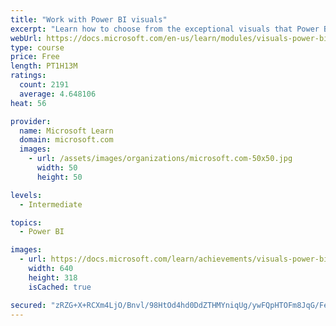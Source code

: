 ```yaml
---
title: "Work with Power BI visuals"
excerpt: "Learn how to choose from the exceptional visuals that Power BI makes available to you. Formatting visuals will direct the user’s attention to exactly where you want it, while helping to make the visual easier to read and interpret. You will also learn about how to use key performance indicators (KPIs)."
webUrl: https://docs.microsoft.com/en-us/learn/modules/visuals-power-bi/
type: course
price: Free
length: PT1H13M
ratings:
  count: 2191
  average: 4.648106
heat: 56

provider:
  name: Microsoft Learn
  domain: microsoft.com
  images:
    - url: /assets/images/organizations/microsoft.com-50x50.jpg
      width: 50
      height: 50

levels:
  - Intermediate

topics:
  - Power BI

images:
  - url: https://docs.microsoft.com/learn/achievements/visuals-power-bi-social.png
    width: 640
    height: 318
    isCached: true

secured: "zRZG+X+RCXm4LjO/Bnvl/98HtOd4hd0DdZTHMYniqUg/ywFQpHTOFm8JqG/FegXLkAq6oHeH5qbEyGhW1zkKt8FzWz8iYBFH5J4RcHFKvX+kZegn/ZTNCUtduWWXbkgx0rJSDl8sDmL0Rt9eTBdQYqI3zOohTsYxR4KkUg6KxPaQ853dr2miycd3N6Fkr6OsX9vu/umK01JA+8sTwWooFFVWSNaI29PwEcLfSbqjUOOktlMOdIyKiXGDYoOLmnOAHvEj5oIz1+XzvdzXDED1B3CWuKn3vWozy2aFD80jGbLmrBquchFS1Meg6Uuz7zmqQDAWDHVPtUeFzvjPk536IY9W8e+VAlHpO/ZNjoAkdL+2n4R5CaUeyzJzhK8yxfmgfgAU02XH2vMF5wEf7a/jFnU7+74tGHHoP+jDCGtSZ00=;hL8cHuGyG1fOuYFW4sCzlQ=="
---
```


